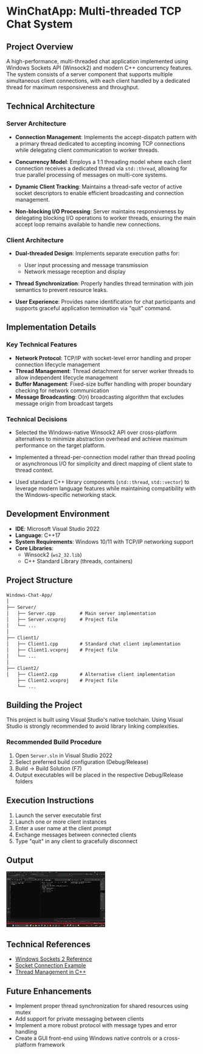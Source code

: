 # WinChatApp: Multi-threaded TCP Chat System

## Project Overview

A high-performance, multi-threaded chat application implemented using Windows Sockets API (Winsock2) and modern C++ concurrency features. The system consists of a server component that supports multiple simultaneous client connections, with each client handled by a dedicated thread for maximum responsiveness and throughput.

## Technical Architecture

### Server Architecture

- **Connection Management**: Implements the accept-dispatch pattern with a primary thread dedicated to accepting incoming TCP connections while delegating client communication to worker threads.
  
- **Concurrency Model**: Employs a 1:1 threading model where each client connection receives a dedicated thread via `std::thread`, allowing for true parallel processing of messages on multi-core systems.
  
- **Dynamic Client Tracking**: Maintains a thread-safe vector of active socket descriptors to enable efficient broadcasting and connection management.

- **Non-blocking I/O Processing**: Server maintains responsiveness by delegating blocking I/O operations to worker threads, ensuring the main accept loop remains available to handle new connections.

### Client Architecture

- **Dual-threaded Design**: Implements separate execution paths for:
  - User input processing and message transmission
  - Network message reception and display
  
- **Thread Synchronization**: Properly handles thread termination with join semantics to prevent resource leaks.

- **User Experience**: Provides name identification for chat participants and supports graceful application termination via "quit" command.

## Implementation Details

### Key Technical Features

- **Network Protocol**: TCP/IP with socket-level error handling and proper connection lifecycle management
- **Thread Management**: Thread detachment for server worker threads to allow independent lifecycle management
- **Buffer Management**: Fixed-size buffer handling with proper boundary checking for network communication
- **Message Broadcasting**: O(n) broadcasting algorithm that excludes message origin from broadcast targets

### Technical Decisions

- Selected the Windows-native Winsock2 API over cross-platform alternatives to minimize abstraction overhead and achieve maximum performance on the target platform.
  
- Implemented a thread-per-connection model rather than thread pooling or asynchronous I/O for simplicity and direct mapping of client state to thread context.

- Used standard C++ library components (`std::thread`, `std::vector`) to leverage modern language features while maintaining compatibility with the Windows-specific networking stack.

## Development Environment

- **IDE**: Microsoft Visual Studio 2022
- **Language**: C++17
- **System Requirements**: Windows 10/11 with TCP/IP networking support
- **Core Libraries**:
  - Winsock2 (`ws2_32.lib`)
  - C++ Standard Library (threads, containers)  
## Project Structure

```
Windows-Chat-App/
│
├── Server/
│   ├── Server.cpp         # Main server implementation
│   ├── Server.vcxproj     # Project file
│   └── ...
│
├── Client1/
│   ├── Client1.cpp        # Standard chat client implementation
│   ├── Client1.vcxproj    # Project file
│   └── ...
│
├── Client2/
│   ├── Client2.cpp        # Alternative client implementation
    ├── Client2.vcxproj    # Project file
    └── ...
```

## Building the Project

This project is built using Visual Studio's native toolchain. Using Visual Studio is strongly recommended to avoid library linking complexities.

### Recommended Build Procedure

1. Open `Server.sln` in Visual Studio 2022
2. Select preferred build configuration (Debug/Release)
3. Build → Build Solution (F7)
4. Output executables will be placed in the respective Debug/Release folders

## Execution Instructions

1. Launch the server executable first
2. Launch one or more client instances 
3. Enter a user name at the client prompt
4. Exchange messages between connected clients
5. Type "quit" in any client to gracefully disconnect

## Output 

![Demo Video](/winChatApp.gif)

## Technical References

- [Windows Sockets 2 Reference](https://docs.microsoft.com/en-us/windows/win32/api/_winsock/)
- [Socket Connection Example](https://docs.microsoft.com/en-us/windows/win32/winsock/accepting-a-connection)
- [Thread Management in C++](https://en.cppreference.com/w/cpp/thread/thread)

## Future Enhancements

- Implement proper thread synchronization for shared resources using mutex
- Add support for private messaging between clients
- Implement a more robust protocol with message types and error handling
- Create a GUI front-end using Windows native controls or a cross-platform framework

